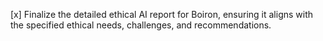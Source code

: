 [x] Finalize the detailed ethical AI report for Boiron, ensuring it aligns with the specified ethical needs, challenges, and recommendations.